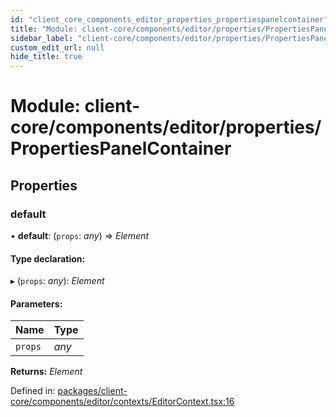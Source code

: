 ```yaml
---
id: "client_core_components_editor_properties_propertiespanelcontainer"
title: "Module: client-core/components/editor/properties/PropertiesPanelContainer"
sidebar_label: "client-core/components/editor/properties/PropertiesPanelContainer"
custom_edit_url: null
hide_title: true
---
```


# Module: client-core/components/editor/properties/PropertiesPanelContainer

## Properties

### default

• **default**: (`props`: *any*) => *Element*

#### Type declaration:

▸ (`props`: *any*): *Element*

#### Parameters:

Name | Type |
:------ | :------ |
`props` | *any* |

**Returns:** *Element*

Defined in: [packages/client-core/components/editor/contexts/EditorContext.tsx:16](https://github.com/xr3ngine/xr3ngine/blob/5c3dcaef1/packages/client-core/components/editor/contexts/EditorContext.tsx#L16)
